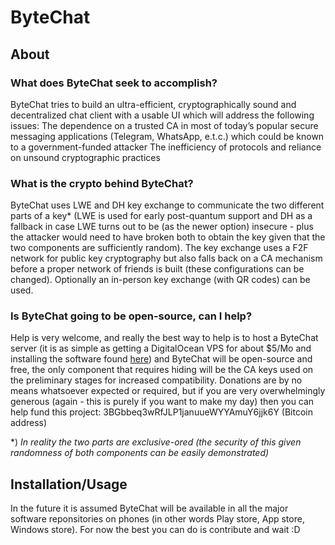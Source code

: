 # ByteChat
## About
### What does ByteChat seek to accomplish?
ByteChat tries to build an ultra-efficient, cryptographically sound and decentralized chat client with a usable UI which will address the following issues:
The dependence on a trusted CA in most of today’s popular secure messaging applications (Telegram, WhatsApp, e.t.c.) which could be known to a government-funded attacker
The inefficiency of protocols and reliance on unsound cryptographic practices


### What is the crypto behind ByteChat?
ByteChat uses LWE and DH key exchange to communicate the two different parts of a key* (LWE is used for early post-quantum support and DH as a fallback in case LWE turns out to be (as the newer option) insecure - plus the attacker would need to have broken both to obtain the key given that the two components are sufficiently random). The key exchange uses a F2F network for public key cryptography but also falls back on a CA mechanism before a proper network of friends is built (these configurations can be changed). Optionally an in-person key exchange (with QR codes) can be used.

### Is ByteChat going to be open-source, can I help?
Help is very welcome, and really the best way to help is to host a ByteChat server (it is as simple as getting a DigitalOcean VPS for about $5/Mo and installing the software found [here](github.com/samuel-allan/ByteChat-Server)) and ByteChat will be open-source and free, the only component that requires hiding will be the CA keys used on the preliminary stages for increased compatibility. Donations are by no means whatsoever expected or required, but if you are very overwhelmingly generous (again - this is purely if you want to make my day) then you can help fund this project: 3BGbbeq3wRfJLP1januueWYYAmuY6jjk6Y (Bitcoin address)

*) *In reality the two parts are exclusive-ored (the security of this given randomness of both components can be easily demonstrated)*

## Installation/Usage
In the future it is assumed ByteChat will be available in all the major software reponsitories on phones (in other words Play store, App store, Windows store). For now the best you can do is contribute and wait :D
